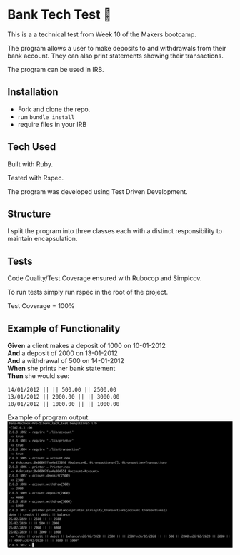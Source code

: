 # Bank Tech Test :bank:
This is a a technical test from Week 10 of the Makers bootcamp. 

The program allows a user to make deposits to and withdrawals from their bank account. They can also print statements showing their transactions. 

The program can be used in IRB. 

## Installation ##
- Fork and clone the repo. 
- run  ``` bundle install ``` 
- require files in your IRB

## Tech Used ##

Built with Ruby. 

Tested with Rspec. 

The program was developed using Test Driven Development. 

## Structure ##
I split the program into three classes each with a distinct responsibility to maintain encapsulation. 

## Tests ##

Code Quality/Test Coverage ensured with Rubocop and Simplcov. 

To run tests simply run rspec in the root of the project. 

Test Coverage = 100%

## Example of Functionality ##

**Given** a client makes a deposit of 1000 on 10-01-2012  
**And** a deposit of 2000 on 13-01-2012  
**And** a withdrawal of 500 on 14-01-2012  
**When** she prints her bank statement  
**Then** she would see:  

```date || credit || debit || balance
14/01/2012 || || 500.00 || 2500.00
13/01/2012 || 2000.00 || || 3000.00
10/01/2012 || 1000.00 || || 1000.00
```
Example of program output:
![](./images/screenshot.png)



